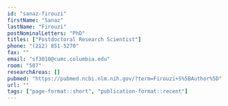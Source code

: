 ```yaml
---
id: "sanaz-firouzi"
firstName: "Sanaz"
lastName: "Firouzi"
postNominalLetters: "PhD"
titles: ["Postdoctoral Research Scientist"]
phone: "(212) 851-5270"
fax: ""
email: "sf3010@cumc.columbia.edu"
room: "507"
researchAreas: []
pubmed: "https://pubmed.ncbi.nlm.nih.gov/?term=Firouzi+S%5BAuthor%5D"
url: ""
tags: ["page-format::short", "publication-format::recent"]
---
```

